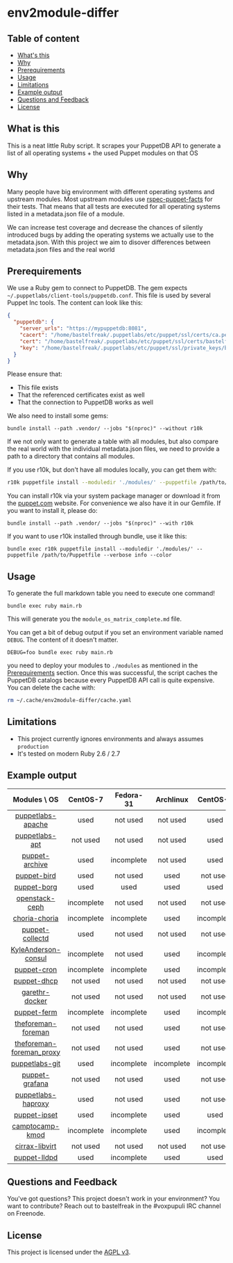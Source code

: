 # env2module-differ

## Table of content

* [What's this](#what-is-this)
* [Why](#why)
* [Prerequirements](#prerequirements)
* [Usage](#usage)
* [Limitations](#limitations)
* [Example output](#example-output)
* [Questions and Feedback](#questions-and-feedback)
* [License](#license)

## What is this

This is a neat little Ruby script. It scrapes your PuppetDB API to generate a
list of all operating systems + the used Puppet modules on that OS

## Why

Many people have big environment with different operating systems and upstream
modules. Most upstream modules use
[rspec-puppet-facts](https://github.com/mcanevet/rspec-puppet-facts#rspec-puppet-facts)
for their tests. That means that all tests are executed for all operating
systems listed in a metadata.json file of a module.

We can increase test coverage and decrease the chances of silently introduced
bugs by adding the operating systems we actually use to the metadata.json.
With this project we aim to disover differences between metadata.json files
and the real world

## Prerequirements

We use a Ruby gem to connect to PuppetDB. The gem expects
`~/.puppetlabs/client-tools/puppetdb.conf`. This file is used by several
Puppet Inc tools. The content can look like this:

```json
{
  "puppetdb": {
    "server_urls": "https://mypuppetdb:8081",
    "cacert": "/home/bastelfreak/.puppetlabs/etc/puppet/ssl/certs/ca.pem",
    "cert": "/home/bastelfreak/.puppetlabs/etc/puppet/ssl/certs/bastelfreak.pem",
    "key": "/home/bastelfreak/.puppetlabs/etc/puppet/ssl/private_keys/bastelfreak.pem"
  }
}
```

Please ensure that:

* This file exists
* That the referenced certificates exist as well
* That the connection to PuppetDB works as well

We also need to install some gems:

```
bundle install --path .vendor/ --jobs "$(nproc)" --without r10k
```

If we not only want to generate a table with all modules, but also compare the
real world with the individual metadata.json files, we need to provide a path
to a directory that contains all modules.

If you use r10k, but don't have all modules locally, you can get them with:

```sh
r10k puppetfile install --moduledir './modules/' --puppetfile /path/to/Puppetfile --verbose info --color
```

You can install r10k via your system package manager or download it from the
[puppet.com](https://puppet.com) website. For convenience we also have it in
our Gemfile. If you want to install it, please do:

```
bundle install --path .vendor/ --jobs "$(nproc)" --with r10k
```

If you want to use r10k installed through bundle, use it like this:

```
bundle exec r10k puppetfile install --moduledir './modules/' --puppetfile /path/to/Puppetfile --verbose info --color
```

## Usage

To generate the full markdown table you need to execute one command!

```
bundle exec ruby main.rb
```

This will generate you the `module_os_matrix_complete.md` file.

You can get a bit of debug output if you set an environment variable named
`DEBUG`. The content of it doesn't matter.

```
DEBUG=foo bundle exec ruby main.rb
```

you need to deploy your modules to `./modules` as mentioned in the
[Prerequirements](#prerequirements) section. Once this was successful, the
script caches the PuppetDB catalogs because every PuppetDB API call is quite
expensive. You can delete the cache with:

```sh
rm ~/.cache/env2module-differ/cache.yaml
```

## Limitations

* This project currently ignores environments and always assumes `production`
* It's tested on modern Ruby 2.6 / 2.7

## Example output

|Modules \ OS|CentOS-7|Fedora-31|Archlinux|CentOS-6|FreeBSD-12|Debian-9|CentOS-8|
|:-:|:-:|:-:|:-:|:-:|:-:|:-:|:-:|
|[puppetlabs-apache](https://github.com/puppetlabs/puppetlabs-apache)|used|not used|not used|used|not used|not used|not used|
|[puppetlabs-apt](https://github.com/puppetlabs/puppetlabs-apt)|not used|not used|not used|used|not used|not used|not used|
|[puppet-archive](https://github.com/voxpupuli/puppet-archive)|used|incomplete|not used|used|not used|incomplete|not used|
|[puppet-bird](https://github.com/voxpupuli/puppet-bird/)|used|not used|used|not used|not used|not used|not used|
|[puppet-borg](https://github.com/voxpupuli/puppet-borg)|used|used|used|used|not used|used|not used|
|[openstack-ceph](https://launchpad.net/puppet-ceph)|incomplete|not used|not used|not used|not used|not used|not used|
|[choria-choria](https://github.com/choria-io/puppet-choria)|incomplete|incomplete|used|incomplete|not used|incomplete|used|
|[puppet-collectd](https://github.com/voxpupuli/puppet-collectd)|used|not used|not used|not used|not used|not used|not used|
|[KyleAnderson-consul](https://github.com/solarkennedy/puppet-consul)|incomplete|not used|used|incomplete|used|used|not used|
|[puppet-cron](https://github.com/voxpupuli/puppet-cron)|incomplete|incomplete|used|incomplete|not used|incomplete|used|
|[puppet-dhcp](https://github.com/voxpupuli/puppet-dhcp)|not used|not used|not used|not used|used|not used|not used|
|[garethr-docker](https://github.com/garethr/garethr-docker)|not used|not used|not used|not used|used|not used|not used|
|[puppet-ferm](https://github.com/voxpupuli/puppet-ferm)|incomplete|incomplete|used|incomplete|used|used|used|
|[theforeman-foreman](https://github.com/theforeman/puppet-foreman)|not used|not used|used|not used|not used|not used|not used|
|[theforeman-foreman_proxy](https://github.com/theforeman/puppet-foreman_proxy)|not used|not used|used|not used|not used|not used|not used|
|[puppetlabs-git](https://github.com/puppetlabs/puppetlabs-git)|used|incomplete|incomplete|incomplete|used|incomplete|incomplete|
|[puppet-grafana](https://github.com/voxpupuli/puppet-grafana)|not used|not used|used|not used|not used|not used|not used|
|[puppetlabs-haproxy](https://github.com/puppetlabs/puppetlabs-haproxy)|used|not used|used|not used|not used|not used|not used|
|[puppet-ipset](https://github.com/voxpupuli/puppet-ipset)|used|incomplete|used|used|used|incomplete|not used|
|[camptocamp-kmod](https://github.com/camptocamp/puppet-kmod)|incomplete|incomplete|used|incomplete|incomplete|incomplete|not used|
|[cirrax-libvirt](https://github.com/cirrax/puppet-libvirt)|not used|not used|not used|not used|not used|not used|not used|
|[puppet-lldpd](https://github.com/voxpupuli/puppet-lldpd)|used|incomplete|used|used|used|incomplete|incomplete|

## Questions and Feedback

You've got questions? This project doesn't work in your environment? You want
to contribute? Reach out to bastelfreak in the #voxpupuli IRC channel on
Freenode.

## License

This project is licensed under the [AGPL v3](LICENSE).
